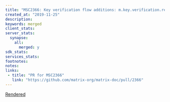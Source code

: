```yaml
---
title: "MSC2366: Key verification flow additions: m.key.verification.ready and m.key.verification.done"
created_at: "2019-11-25"
description:
keywords: merged
client_stats:
server_stats:
  synapse:
    all:
      merged: y
sdk_stats:
services_stats:
footnotes:
notes:
links:
 - title: "PR for MSC2366"
   link: "https://github.com/matrix-org/matrix-doc/pull/2366"
---
```

[Rendered](https://github.com/uhoreg/matrix-doc/blob/key_verification_accept/proposals/2366-key-verification-accept.md)
